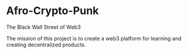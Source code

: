 # Afro-Crypto-Punk
The Black Wall Street of Web3

The mission of this project is to create a web3 platform for learning and creating decentralized products. 
